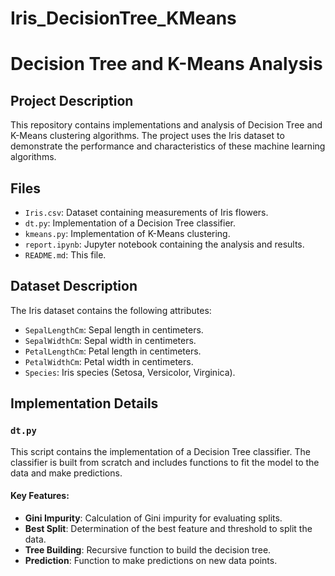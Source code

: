 ﻿# Iris_DecisionTree_KMeans
# Decision Tree and K-Means Analysis

## Project Description
This repository contains implementations and analysis of Decision Tree and K-Means clustering algorithms. The project uses the Iris dataset to demonstrate the performance and characteristics of these machine learning algorithms.

## Files
- `Iris.csv`: Dataset containing measurements of Iris flowers.
- `dt.py`: Implementation of a Decision Tree classifier.
- `kmeans.py`: Implementation of K-Means clustering.
- `report.ipynb`: Jupyter notebook containing the analysis and results.
- `README.md`: This file.

## Dataset Description
The Iris dataset contains the following attributes:
- `SepalLengthCm`: Sepal length in centimeters.
- `SepalWidthCm`: Sepal width in centimeters.
- `PetalLengthCm`: Petal length in centimeters.
- `PetalWidthCm`: Petal width in centimeters.
- `Species`: Iris species (Setosa, Versicolor, Virginica).

## Implementation Details

### `dt.py`
This script contains the implementation of a Decision Tree classifier. The classifier is built from scratch and includes functions to fit the model to the data and make predictions.

#### Key Features:
- **Gini Impurity**: Calculation of Gini impurity for evaluating splits.
- **Best Split**: Determination of the best feature and threshold to split the data.
- **Tree Building**: Recursive function to build the decision tree.
- **Prediction**: Function to make predictions on new data points.

